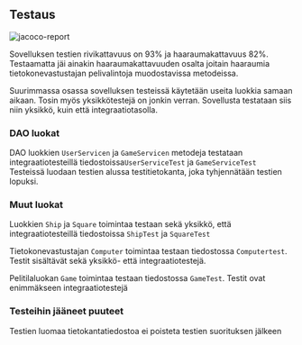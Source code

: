 ## Testaus

![jacoco-report](https://user-images.githubusercontent.com/52420413/146794202-5fd9b354-6607-4a46-9db1-97a6e48b1462.png)

Sovelluksen testien rivikattavuus on 93% ja haaraumakattavuus 82%. Testaamatta jäi ainakin haaraumakattavuuden osalta joitain haaraumia tietokonevastustajan pelivalintoja
muodostavissa metodeissa. 

Suurimmassa osassa sovelluksen testeissä käytetään useita luokkia samaan aikaan. Tosin myös yksikkötestejä on jonkin verran. Sovellusta testataan siis niin  yksikkö, kuin että integraatiotasolla. 

### DAO luokat
DAO luokkien `UserServicen` ja  `GameServicen` metodeja testataan integraatiotesteillä tiedostoissa`UserServiceTest` ja `GameServiceTest` 
Testeissä luodaan testien alussa testitietokanta, joka tyhjennätään testien lopuksi. 

### Muut luokat

Luokkien `Ship` ja `Square` toimintaa testaan sekä yksikkö, että integraatiotesteillä tiedostoissa `ShipTest` ja `SquareTest`

Tietokonevastustajan `Computer` toimintaa testaan tiedostossa `Computertest`. Testit sisältävät sekä yksikkö- että integraatiotestejä.

Pelitilaluokan `Game` toimintaa testaan tiedostossa `GameTest`. Testit ovat enimmäkseen integraatiotestejä

### Testeihin jääneet puuteet
Testien luomaa tietokantatiedostoa ei poisteta testien suorituksen jälkeen
